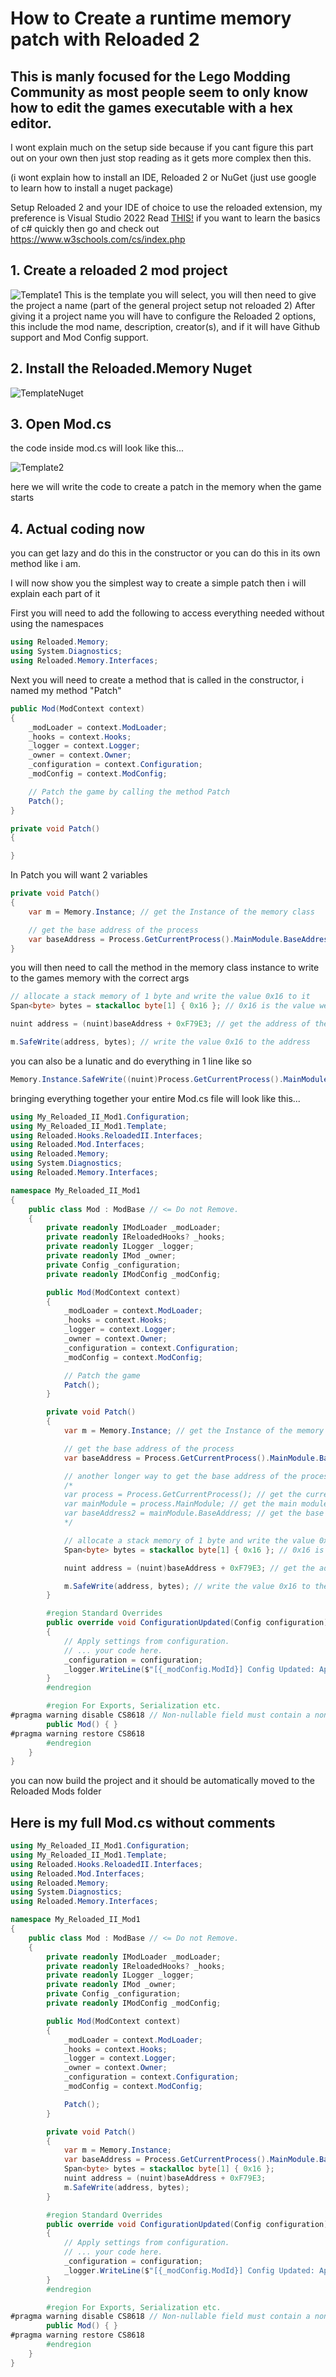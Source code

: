 
# How to Create a runtime memory patch with Reloaded 2
## This is manly focused for the Lego Modding Community as most people seem to only know how to edit the games executable with a hex editor.

I wont explain much on the setup side because if you cant figure this part out on your own then just stop reading as it gets more complex then this.

(i wont explain how to install an IDE, Reloaded 2 or NuGet (just use google to learn how to install a nuget package)

Setup Reloaded 2 and your IDE of choice to use the reloaded extension, my preference is Visual Studio 2022
Read [THIS!](https://reloaded-project.github.io/Reloaded-II/DevelopmentEnvironmentSetup/)
if you want to learn the basics of c# quickly then go and check out https://www.w3schools.com/cs/index.php

## 1. Create a reloaded 2 mod project
![Template1](Template1.png)
This is the template you will select, you will then need to give the project a name (part of the general project setup not reloaded 2)
After giving it a project name you will have to configure the Reloaded 2 options, this include the mod name, description, creator(s), and if it will have Github support and Mod Config support.
## 2. Install the Reloaded.Memory Nuget
![TemplateNuget](nuget.png)
## 3. Open Mod.cs
the code inside mod.cs will look like this...

![Template2](Template2.png)

here we will write the code to create a patch in the memory when the game starts
## 4. Actual coding now
you can get lazy and do this in the constructor or you can do this in its own method like i am.

I will now show you the simplest way to create a simple patch then i will explain each part of it

First you will need to add the following to access everything needed without using the namespaces
```cs
using Reloaded.Memory; 
using System.Diagnostics; 
using Reloaded.Memory.Interfaces;
```
Next you will need to create a method that is called in the constructor, i named my method "Patch"
```cs
public Mod(ModContext context)
{
    _modLoader = context.ModLoader;
    _hooks = context.Hooks;
    _logger = context.Logger;
    _owner = context.Owner;
    _configuration = context.Configuration;
    _modConfig = context.ModConfig;

    // Patch the game by calling the method Patch
    Patch();
}

private void Patch()
{

}

```
In Patch you will want 2 variables

```cs
private void Patch()
{
	var m = Memory.Instance; // get the Instance of the memory class

	// get the base address of the process
	var baseAddress = Process.GetCurrentProcess().MainModule.BaseAddress; // get the base address of the process	
}
```

you will then need to call the method in the memory class instance to write to the games memory with the correct args
```cs
// allocate a stack memory of 1 byte and write the value 0x16 to it
Span<byte> bytes = stackalloc byte[1] { 0x16 }; // 0x16 is the value we want to write in hex format (22 in decimal)

nuint address = (nuint)baseAddress + 0xF79E3; // get the address of the value we want to change (0xF79E3 is the offset of the value we want to change) and cast it to nuint for the SafeWrite method

m.SafeWrite(address, bytes); // write the value 0x16 to the address 
```

you can also be a lunatic and do everything in 1 line like so
```cs
Memory.Instance.SafeWrite((nuint)Process.GetCurrentProcess().MainModule.BaseAddress + 0xF79E3, stackalloc byte[1] { 0x16 });
```

bringing everything together your entire Mod.cs file will look like this...
```cs
using My_Reloaded_II_Mod1.Configuration;
using My_Reloaded_II_Mod1.Template;
using Reloaded.Hooks.ReloadedII.Interfaces;
using Reloaded.Mod.Interfaces;
using Reloaded.Memory;
using System.Diagnostics;
using Reloaded.Memory.Interfaces;

namespace My_Reloaded_II_Mod1
{
    public class Mod : ModBase // <= Do not Remove.
    {
        private readonly IModLoader _modLoader;
        private readonly IReloadedHooks? _hooks;
        private readonly ILogger _logger;
        private readonly IMod _owner;
        private Config _configuration;
        private readonly IModConfig _modConfig;

        public Mod(ModContext context)
        {
            _modLoader = context.ModLoader;
            _hooks = context.Hooks;
            _logger = context.Logger;
            _owner = context.Owner;
            _configuration = context.Configuration;
            _modConfig = context.ModConfig;

            // Patch the game
            Patch();
        }

        private void Patch()
        {
            var m = Memory.Instance; // get the Instance of the memory class

            // get the base address of the process
            var baseAddress = Process.GetCurrentProcess().MainModule.BaseAddress; // get the base address of the process

            // another longer way to get the base address of the process in a more readable way
            /*
            var process = Process.GetCurrentProcess(); // get the current process
            var mainModule = process.MainModule; // get the main module of the process
            var baseAddress2 = mainModule.BaseAddress; // get the base address of the main module
            */

            // allocate a stack memory of 1 byte and write the value 0x16 to it
            Span<byte> bytes = stackalloc byte[1] { 0x16 }; // 0x16 is the value we want to write in hex format (22 in decimal)

            nuint address = (nuint)baseAddress + 0xF79E3; // get the address of the value we want to change (0xF79E3 is the offset of the value we want to change) and cast it to nuint for the SafeWrite method

            m.SafeWrite(address, bytes); // write the value 0x16 to the address 
        }

        #region Standard Overrides
        public override void ConfigurationUpdated(Config configuration)
        {
            // Apply settings from configuration.
            // ... your code here.
            _configuration = configuration;
            _logger.WriteLine($"[{_modConfig.ModId}] Config Updated: Applying");
        }
        #endregion

        #region For Exports, Serialization etc.
#pragma warning disable CS8618 // Non-nullable field must contain a non-null value when exiting constructor. Consider declaring as nullable.
        public Mod() { }
#pragma warning restore CS8618
        #endregion
    }
}
```
you can now build the project and it should be automatically moved to the Reloaded Mods folder



## Here is my full Mod.cs without comments
```cs
using My_Reloaded_II_Mod1.Configuration;
using My_Reloaded_II_Mod1.Template;
using Reloaded.Hooks.ReloadedII.Interfaces;
using Reloaded.Mod.Interfaces;
using Reloaded.Memory;
using System.Diagnostics;
using Reloaded.Memory.Interfaces;

namespace My_Reloaded_II_Mod1
{
    public class Mod : ModBase // <= Do not Remove.
    {
        private readonly IModLoader _modLoader;
        private readonly IReloadedHooks? _hooks;
        private readonly ILogger _logger;
        private readonly IMod _owner;
        private Config _configuration;
        private readonly IModConfig _modConfig;

        public Mod(ModContext context)
        {
            _modLoader = context.ModLoader;
            _hooks = context.Hooks;
            _logger = context.Logger;
            _owner = context.Owner;
            _configuration = context.Configuration;
            _modConfig = context.ModConfig;

            Patch();
        }

        private void Patch()
        {
            var m = Memory.Instance;
            var baseAddress = Process.GetCurrentProcess().MainModule.BaseAddress;
            Span<byte> bytes = stackalloc byte[1] { 0x16 };
            nuint address = (nuint)baseAddress + 0xF79E3;
            m.SafeWrite(address, bytes); 
        }

        #region Standard Overrides
        public override void ConfigurationUpdated(Config configuration)
        {
            // Apply settings from configuration.
            // ... your code here.
            _configuration = configuration;
            _logger.WriteLine($"[{_modConfig.ModId}] Config Updated: Applying");
        }
        #endregion

        #region For Exports, Serialization etc.
#pragma warning disable CS8618 // Non-nullable field must contain a non-null value when exiting constructor. Consider declaring as nullable.
        public Mod() { }
#pragma warning restore CS8618
        #endregion
    }
}
```
